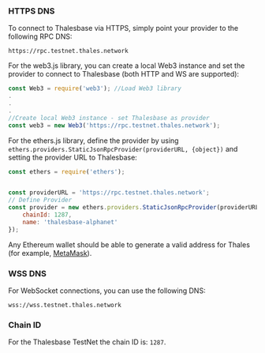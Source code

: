 ### HTTPS DNS

To connect to Thalesbase via HTTPS, simply point your provider to the following RPC DNS:

```
https://rpc.testnet.thales.network
```

For the web3.js library, you can create a local Web3 instance and set the provider to connect to Thalesbase (both HTTP and WS are supported):

```js
const Web3 = require('web3'); //Load Web3 library
.
.
.
//Create local Web3 instance - set Thalesbase as provider
const web3 = new Web3('https://rpc.testnet.thales.network'); 
```
For the ethers.js library, define the provider by using `ethers.providers.StaticJsonRpcProvider(providerURL, {object})` and setting the provider URL to Thalesbase:

```js
const ethers = require('ethers');


const providerURL = 'https://rpc.testnet.thales.network';
// Define Provider
const provider = new ethers.providers.StaticJsonRpcProvider(providerURL, {
    chainId: 1287,
    name: 'thalesbase-alphanet'
});
```

Any Ethereum wallet should be able to generate a valid address for Thales (for example, [MetaMask](https://metamask.io/)).

### WSS DNS

For WebSocket connections, you can use the following DNS:

```
wss://wss.testnet.thales.network
```

### Chain ID

For the Thalesbase TestNet the chain ID is: `1287`.

